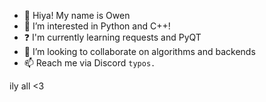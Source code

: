 - 👋 Hiya! My name is Owen
- 👀 I’m interested in Python and C++!
- ❓  I'm currently learning requests and PyQT
- 💞️ I’m looking to collaborate on algorithms and backends
- 📫 Reach me via Discord `typos.`

ily all <3
